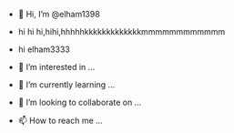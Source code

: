 - 👋 Hi, I’m @elham1398
- hi hi hi,hihi,hhhhhkkkkkkkkkkkkkmmmmmmmmmmmm

- hi elham3333

- 👀 I’m interested in ...
- 🌱 I’m currently learning ...
- 💞️ I’m looking to collaborate on ...
- 📫 How to reach me ...

<!---
elham1398/elham1398 is a ✨ special ✨ repository because its `README.md` (this file) appears on your GitHub profile.
You can click the Preview link to take a look at your changes.
--->
